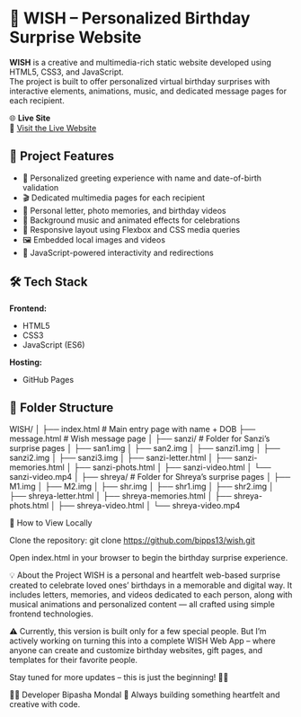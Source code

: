 # 🎉 WISH – Personalized Birthday Surprise Website

**WISH** is a creative and multimedia-rich static website developed using HTML5, CSS3, and JavaScript.  
The project is built to offer personalized virtual birthday surprises with interactive elements, animations, music, and dedicated message pages for each recipient.

🌐 **Live Site**  
🔗 [Visit the Live Website](https://bipps13.github.io/wish/)

## 📂 Project Features

- 🎁 Personalized greeting experience with name and date-of-birth validation  
- 🎬 Dedicated multimedia pages for each recipient  
- 💌 Personal letter, photo memories, and birthday videos  
- 🎂 Background music and animated effects for celebrations  
- 📱 Responsive layout using Flexbox and CSS media queries  
- 🖼️ Embedded local images and videos  
- 🧠 JavaScript-powered interactivity and redirections  

## 🛠️ Tech Stack

**Frontend:**
- HTML5  
- CSS3  
- JavaScript (ES6)

**Hosting:**
- GitHub Pages
  
## 📁 Folder Structure
WISH/
│
├── index.html                  # Main entry page with name + DOB
├── message.html                # Wish message page
│
├── sanzi/                      # Folder for Sanzi’s surprise pages
│   ├── san1.img
│   ├── san2.img
│   ├── sanzi1.img
│   ├── sanzi2.img
│   ├── sanzi3.img
│   ├── sanzi-letter.html
│   ├── sanzi-memories.html
│   ├── sanzi-phots.html
│   ├── sanzi-video.html
│   └── sanzi-video.mp4
│
├── shreya/                     # Folder for Shreya’s surprise pages
│   ├── M1.img
│   ├── M2.img
│   ├── shr.img
│   ├── shr1.img
│   ├── shr2.img
│   ├── shreya-letter.html
│   ├── shreya-memories.html
│   ├── shreya-phots.html
│   ├── shreya-video.html
│   └── shreya-video.mp4

🚀 How to View Locally

Clone the repository:
git clone https://github.com/bipps13/wish.git

Open index.html in your browser to begin the birthday surprise experience.

💡 About the Project
WISH is a personal and heartfelt web-based surprise created to celebrate loved ones’ birthdays in a memorable and digital way.
It includes letters, memories, and videos dedicated to each person, along with musical animations and personalized content — all crafted using simple frontend technologies.

⚠️ Currently, this version is built only for a few special people.
But I’m actively working on turning this into a complete WISH Web App –
where anyone can create and customize birthday websites, gift pages, and templates for their favorite people.

Stay tuned for more updates – this is just the beginning! 🎁✨

👩‍💻 Developer
Bipasha Mondal
💬 Always building something heartfelt and creative with code.
